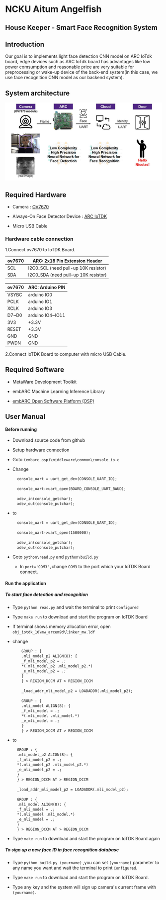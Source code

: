 # NCKU Aitum Angelfish

## House Keeper - Smart Face Recognition System

## Introduction
Our goal is to implements light face detection CNN model on ARC IoTdk board, edge devices such as ARC IoTdk board has advantages like low power comsumption and reasonable price are very suitable for preprocessing or wake-up device of the back-end system(in this case, we use face recognition CNN model as our backend system).
## System architecture
![system](./img/system.jpg)
## Required Hardware
- Camera : [OV7670](https://www.voti.nl/docs/OV7670.pdf)

- Always-On Face Detector Device : [ARC IoTDK](https://embarc.org/embarc_osp/doc/build/html/board/iotdk.html)

- Micro USB Cable

### Hardware cable connection
1.Connect ov7670 to IoTDK Board.

|ov7670|ARC: 2x18 Pin Extension Header|
|-|-|
| SCL|I2C0_SCL (need pull-up 10K resistor)|
| SDA|I2C0_SDA (need pull-up 10K resistor)|

|ov7670|ARC: Arduino PIN|
|-|-|
|VSYBC  |    arduino IO0|
|PCLK   |    arduino IO1|
|XCLK   |    arduino IO3|
|D7~D0  |    arduino IO4~IO11|
|3V3    | +3.3V|
|RESET  | +3.3V|
|GND    | GND|
|PWDN   | GND|

2.Connect IoTDK Board to computer with micro USB Cable.
## Required Software
- MetaWare Development Toolkit

- embARC Machine Learning Inference Library

- [embARC Open Software Platform (OSP)](https://github.com/foss-for-synopsys-dwc-arc-processors/embarc_osp/tree/embarc_mli)

## User Manual

#### Before running
- Download source code from github

- Setup hardware connection

- Goto `(embarc_osp)\middleware\common\console_io.c`

- Change

        console_uart = uart_get_dev(CONSOLE_UART_ID);

        console_uart->uart_open(BOARD_CONSOLE_UART_BAUD);

        xdev_in(console_getchar);
        xdev_out(console_putchar);
- to

    	console_uart = uart_get_dev(CONSOLE_UART_ID);

    	console_uart->uart_open(1500000);

    	xdev_in(console_getchar);
    	xdev_out(console_putchar);

- Goto `python\read.py` and `python\build.py`
  - In `port='COM3',`change `COM3` to the port which your IoTDK Board connect.


#### Run the application
##### To start face detection and recognition
- Type `python read.py` and wait the terminal to print `Configured`

- Type `make run` to download and start the program on IoTDK Board

- If terminal shows memory allocation error, open `obj_iotdk_10\mw_arcem9d\linker_mw.ldf`
- change

          GROUP : {
          .mli_model_p2 ALIGN(8): {
          _f_mli_model_p2 = .;
          *(.mli_model_p2 .mli_model_p2.*)
          _e_mli_model_p2 = .;
          }
          } > REGION_DCCM AT > REGION_ICCM

          _load_addr_mli_model_p2 = LOADADDR(.mli_model_p2);

          GROUP : {
          .mli_model ALIGN(8): {
          _f_mli_model = .;
          *(.mli_model .mli_model.*)
          _e_mli_model = .;
          }
          } > REGION_XCCM AT > REGION_ICCM

- to

        GROUP : {
        .mli_model_p2 ALIGN(8): {
        _f_mli_model_p2 = .;
        *(.mli_model_p2 .mli_model_p2.*)
        _e_mli_model_p2 = .;
        }
        } > REGION_DCCM AT > REGION_DCCM

        _load_addr_mli_model_p2 = LOADADDR(.mli_model_p2);

        GROUP : {
        .mli_model ALIGN(8): {
        _f_mli_model = .;
        *(.mli_model .mli_model.*)
        _e_mli_model = .;
        }
        } > REGION_DCCM AT > REGION_DCCM

- Type `make run` to download and start the program on IoTDK Board again

##### To sign up a new face ID in face recognition database
- Type `python build.py (yourname)` ,you can set `(yourname)` parameter to any name you want and wait the terminal to print `Configured`.

- Type `make run` to download and start the program on IoTDK Board.

- Type any key and the system will sign up camera's current frame with `(yourname)`.

